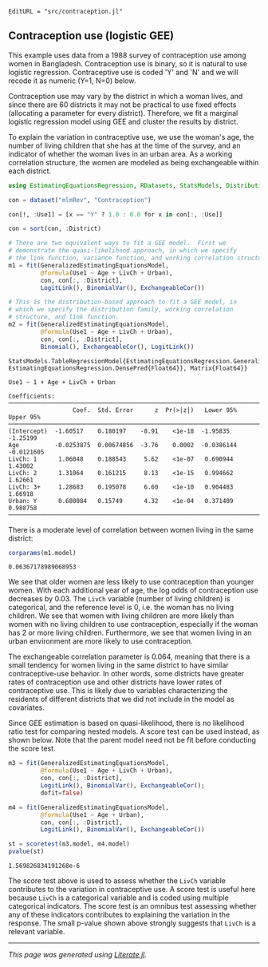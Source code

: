 ```@meta
EditURL = "src/contraception.jl"
```

## Contraception use (logistic GEE)

This example uses data from a 1988 survey of contraception use
among women in Bangladesh.  Contraception use is binary, so it is
natural to use logistic regression.  Contraceptive use is coded 'Y'
and 'N' and we will recode it as numeric (Y=1, N=0) below.

Contraception use may vary by the district in which a woman lives, and
since there are 60 districts it may not be practical to use fixed
effects (allocating a parameter for every district).  Therefore, we fit
a marginal logistic regression model using GEE and cluster the results
by district.

To explain the variation in contraceptive use, we use the woman's age,
the number of living children that she has at the time of the survey,
and an indicator of whether the woman lives in an urban area.  As a
working correlation structure, the women are modeled as being
exchangeable within each district.

````julia
using EstimatingEquationsRegression, RDatasets, StatsModels, Distributions

con = dataset("mlmRev", "Contraception")

con[!, :Use1] = [x == "Y" ? 1.0 : 0.0 for x in con[:, :Use]]

con = sort(con, :District)

# There are two equivalent ways to fit a GEE model.  First we
# demonstrate the quasi-likelihood approach, in which we specify
# the link function, variance function, and working correlation structure.
m1 = fit(GeneralizedEstimatingEquationsModel,
         @formula(Use1 ~ Age + LivCh + Urban),
         con, con[:, :District],
         LogitLink(), BinomialVar(), ExchangeableCor())

# This is the distribution-based approach to fit a GEE model, in
# which we specify the distribution family, working correlation
# structure, and link function.
m2 = fit(GeneralizedEstimatingEquationsModel,
         @formula(Use1 ~ Age + LivCh + Urban),
         con, con[:, :District],
         Binomial(), ExchangeableCor(), LogitLink())
````

````
StatsModels.TableRegressionModel{EstimatingEquationsRegression.GeneralizedEstimatingEquationsModel{EstimatingEquationsRegression.GEEResp{Float64}, EstimatingEquationsRegression.DensePred{Float64}}, Matrix{Float64}}

Use1 ~ 1 + Age + LivCh + Urban

Coefficients:
────────────────────────────────────────────────────────────────────────────
                  Coef.  Std. Error      z  Pr(>|z|)   Lower 95%   Upper 95%
────────────────────────────────────────────────────────────────────────────
(Intercept)  -1.60517    0.180197    -8.91    <1e-18  -1.95835    -1.25199
Age          -0.0253875  0.00674856  -3.76    0.0002  -0.0386144  -0.0121605
LivCh: 1      1.06048    0.188543     5.62    <1e-07   0.690944    1.43002
LivCh: 2      1.31064    0.161215     8.13    <1e-15   0.994662    1.62661
LivCh: 3+     1.28683    0.195078     6.60    <1e-10   0.904483    1.66918
Urban: Y      0.680084   0.15749      4.32    <1e-04   0.371409    0.988758
────────────────────────────────────────────────────────────────────────────
````

There is a moderate level of correlation between women
living in the same district:

````julia
corparams(m1.model)
````

````
0.06367178989068953
````

We see that older women are less likely to use contraception than
younger women.  With each additional year of age, the log odds of
contraception use decreases by 0.03.  The `LivCh` variable (number of
living children) is categorical, and the reference level is 0,
i.e. the woman has no living children.  We see that women with living
children are more likely than women with no living children to use
contraception, especially if the woman has 2 or more living children.
Furthermore, we see that women living in an urban environment are more
likely to use contraception.

The exchangeable correlation parameter is 0.064, meaning that there is
a small tendency for women living in the same district to have similar
contraceptive-use behavior.  In other words, some districts have
greater rates of contraception use and other districts have lower
rates of contraceptive use.  This is likely due to variables
characterizing the residents of different districts that we did not
include in the model as covariates.

Since GEE estimation is based on quasi-likelihood, there is no
likelihood ratio test for comparing nested models.  A score test can
be used instead, as shown below.  Note that the parent model need not
be fit before conducting the score test.

````julia
m3 = fit(GeneralizedEstimatingEquationsModel,
         @formula(Use1 ~ Age + LivCh + Urban),
         con, con[:, :District],
         LogitLink(), BinomialVar(), ExchangeableCor();
         dofit=false)

m4 = fit(GeneralizedEstimatingEquationsModel,
         @formula(Use1 ~ Age + Urban),
         con, con[:, :District],
         LogitLink(), BinomialVar(), ExchangeableCor())

st = scoretest(m3.model, m4.model)
pvalue(st)
````

````
1.569826834191268e-6
````

The score test above is used to assess whether the `LivCh` variable
contributes to the variation in contraceptive use.  A score test is
useful here because `LivCh` is a categorical variable and is coded
using multiple categorical indicators.  The score test is an omnibus
test assessing whether any of these indicators contributes to
explaining the variation in the response.  The small p-value shown
above strongly suggests that `LivCh` is a relevant variable.

---

*This page was generated using [Literate.jl](https://github.com/fredrikekre/Literate.jl).*

